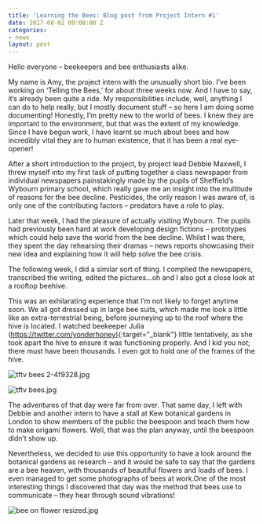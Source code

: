 ```yaml
---
title: 'Learning the Bees: Blog post from Project Intern #1'
date: 2017-08-02 09:08:00 Z
categories:
- news
layout: post
---
```


Hello everyone – beekeepers and bee enthusiasts alike.

My name is Amy, the project intern with the unusually short bio. I’ve been working on ‘Telling the Bees,’ for about three weeks now. And I have to say, it’s already been quite a ride.  My responsibilities include, well, anything I can do to help really, but I mostly document stuff – so here I am doing some documenting!
Honestly, I’m pretty new to the world of bees. I knew they are important to the environment, but that was the extent of my knowledge. Since I have begun work, I have learnt so much about bees and how incredibly vital they are to human existence, that it has been a real eye-opener!

After a short introduction to the project, by project lead Debbie Maxwell, I threw myself into my first task of putting together a class newspaper from individual newspapers painstakingly made by the pupils of Sheffield’s Wybourn primary school, which really gave me an insight into the multitude of reasons for the bee decline. Pesticides, the only reason I was aware of, is only one of the contributing factors – predators have a role to play.

Later that week, I had the pleasure of actually visiting Wybourn. The pupils had previously been hard at work developing design fictions – prototypes which could help save the world from the bee decline. Whilst I was there, they spent the day rehearsing their dramas – news reports showcasing their new idea and explaining how it will help solve the bee crisis.

The following week, I did a similar sort of thing. I complied the newspapers, transcribed the writing, edited the pictures…oh and I also got a close look at a rooftop beehive.

This was an exhilarating experience that I’m not likely to forget anytime soon. We all got dressed up in large bee suits, which made me look a little like an extra-terrestrial being, before journeying up to the roof where the hive is located. I watched beekeeper Julia ([https://twitter.com/yonderhoney)](https://twitter.com/yonderhoney){:target="_blank"} little tentatively, as she took apart the hive to ensure it was functioning properly. And I kid you not; there must have been thousands. I even got to hold one of the frames of the hive.

![tftv bees 2-4f9328.jpg](/uploads/tftv%20bees%202-4f9328.jpg)

![tftv bees.jpg](/uploads/tftv%20bees.jpg)

The adventures of that day were far from over. That same day, I left with Debbie and another intern to have a stall at Kew botanical gardens in London to show members of the public the beespoon and teach them how to make origami flowers. Well, that was the plan anyway, until the beespoon didn’t show up.

Nevertheless, we decided to use this opportunity to have a look around the botanical gardens as research – and it would be safe to say that the gardens are a bee heaven, with thousands of beautiful flowers and loads of bees. I even managed to get some photographs of bees at work.One of the most interesting things I discovered that day was the method that bees use to communicate – they hear through sound vibrations!

![bee on flower resized.jpg](/uploads/bee%20on%20flower%20resized.jpg)
